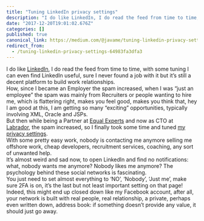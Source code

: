 ```yaml
---
title: "Tuning LinkedIn privacy settings"
description: "I do like LinkedIn, I do read the feed from time to time, with some tuning I can even find LinkedIn useful, sure I never found a job with…"
date: "2017-12-20T19:01:02.676Z"
categories: []
published: true
canonical_link: https://medium.com/@javame/tuning-linkedin-privacy-settings-64983fa3dfa3
redirect_from:
  - /tuning-linkedin-privacy-settings-64983fa3dfa3
---
```


I do like [LinkedIn](https://www.linkedin.com/), I do read the feed from time to time, with some tuning I can even find LinkedIn useful, sure I never found a job with it but it’s still a decent platform to build work relationships.   
How, since I became an Employer the spam increased, when I was “just an employee” the spam was mainly from Recruiters or people wanting to hire me, which is flattering right, makes you feel good, makes you think that, hey I am good at this, I am getting so many “exciting” opportunities, typically involving XML, Oracle and JSPs.  
But then while being a Partner at [Equal Experts](https://www.equalexperts.com/) and now as CTO at [Labrador](https://www.thelabrador.co.uk/), the spam increased, so I finally took some time and tuned [my privacy settings](https://www.linkedin.com/psettings/privacy).   
With some pretty easy work, nobody is contacting me anymore selling me offshore work, cheap developers, recruitment services, coaching, any sort of unwanted help.   
It’s almost weird and sad now, to open LinkedIn and find no notifications: what, nobody wants me anymore? Nobody likes me anymore? The psychology behind these social networks is fascinating.   
You just need to set almost everything to ‘NO’, ‘Nobody’, ‘Just me’, make sure 2FA is on, it’s the last but not least important setting on that page!  
Indeed, this might end up closed down like my Facebook account, after all, your network is built with real people, real relationship, a private, perhaps even written down, address book: if something doesn’t provide any value, it should just go away.
